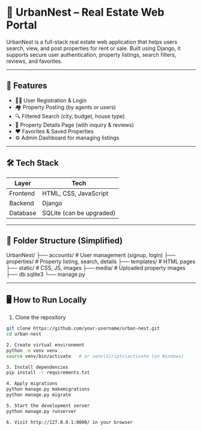# 🏡 UrbanNest – Real Estate Web Portal

UrbanNest is a full-stack real estate web application that helps users search, view, and post properties for rent or sale. Built using Django, it supports secure user authentication, property listings, search filters, reviews, and favorites.

---

## 🚀 Features

- 🧑‍💼 User Registration & Login
- 🏘️ Property Posting (by agents or users)
- 🔍 Filtered Search (city, budget, house type)
- 📝 Property Details Page (with inquiry & reviews)
- ❤️ Favorites & Saved Properties
- ⚙️ Admin Dashboard for managing listings

---

## 🛠️ Tech Stack

| Layer        | Tech                     |
|--------------|--------------------------|
| Frontend     | HTML, CSS, JavaScript    |
| Backend      | Django                   |
| Database     | SQLite (can be upgraded) |
 

---

## 📂 Folder Structure (Simplified)

UrbanNest/
├── accounts/ # User management (signup, login)
├── properties/ # Property listing, search, details
├── templates/ # HTML pages
├── static/ # CSS, JS, images
├── media/ # Uploaded property images
├── db.sqlite3
└── manage.py


---

## 🖥️ How to Run Locally

1. Clone the repository
```bash
git clone https://github.com/your-username/urban-nest.git
cd urban-nest

2. Create virtual environment
python -m venv venv
source venv/bin/activate   # or venv\Scripts\activate (on Windows)

3. Install dependencies
pip install -r requirements.txt

4. Apply migrations
python manage.py makemigrations
python manage.py migrate

5. Start the development server
python manage.py runserver

6. Visit http://127.0.0.1:8000/ in your browser

